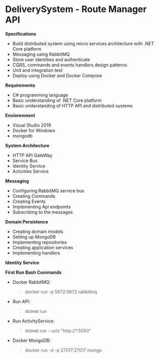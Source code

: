 # DeliverySystem - Route Manager API

**Specifications**

 - Build distributed system using micro services architecture with .NET
   Core platform
 - Messaging using RabbitMQ
 - Store user identities and authenticate
 - CQRS, commands and events handlers design patterns
 - Unit and integration test
 - Deploy using Docker and Docker Compose

**Requirements**

 - C# programming language
 - Basic understanding of .NET Core platform
 - Basic understanding of HTTP API and distributed systems

**Enviorenment**

- Visual Studio 2019
- Docker for Windows
- mongodb

**System Architecture**

- HTTP API GateWay
- Service Bus
- Identity Service
- Activities Service

**Messaging**
- Configuring RabbitMQ service bus
- Creating Commands
- Creating Events
- Implementing Api endpoints
- Subscribing to the messages

**Domain Persistence**
- Creating domain models
- Setting up MongoDB
- Implementing repositories
- Creating application services
- Implementing handlers

**Identity Service**


**First Run Bash Commands**

- Docker RabbitMQ:
	> docker run -p 5672:5672 rabbitmq
- Run API:
	> dotnet run
- Run ActivityService:
	> dotnet run --urls "http://*.5050"
- Docker MongoDB:
	> docker run -d -p 27017:27017 mongo